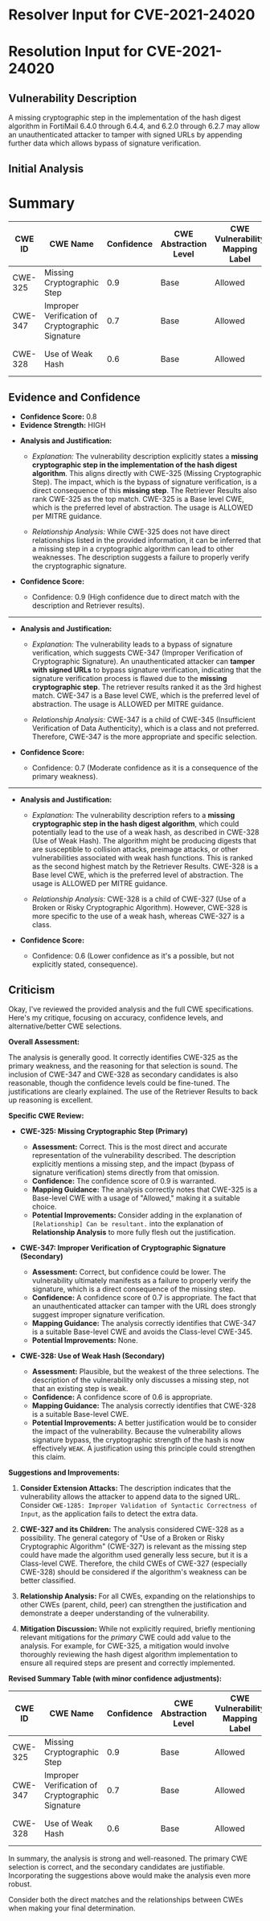 # Resolver Input for CVE-2021-24020

# Resolution Input for CVE-2021-24020

## Vulnerability Description
A missing cryptographic step in the implementation of the hash digest algorithm in FortiMail 6.4.0 through 6.4.4, and 6.2.0 through 6.2.7 may allow an unauthenticated attacker to tamper with signed URLs by appending further data which allows bypass of signature verification.

## Initial Analysis
# Summary
| CWE ID | CWE Name | Confidence | CWE Abstraction Level | CWE Vulnerability Mapping Label | CWE-Vulnerability Mapping Notes |
|---|---|---|---|---|---|
| CWE-325 | Missing Cryptographic Step | 0.9 | Base | Allowed | Primary CWE |
| CWE-347 | Improper Verification of Cryptographic Signature | 0.7 | Base | Allowed | Secondary Candidate CWE |
| CWE-328 | Use of Weak Hash | 0.6 | Base | Allowed | Secondary Candidate CWE |

## Evidence and Confidence

*   **Confidence Score:** 0.8
*   **Evidence Strength:** HIGH

- **Analysis and Justification:**  
  - *Explanation:* The vulnerability description explicitly states a **missing cryptographic step in the implementation of the hash digest algorithm**. This aligns directly with CWE-325 (Missing Cryptographic Step). The impact, which is the bypass of signature verification, is a direct consequence of this **missing step**. The Retriever Results also rank CWE-325 as the top match. CWE-325 is a Base level CWE, which is the preferred level of abstraction. The usage is ALLOWED per MITRE guidance.

  - *Relationship Analysis:* While CWE-325 does not have direct relationships listed in the provided information, it can be inferred that a missing step in a cryptographic algorithm can lead to other weaknesses. The description suggests a failure to properly verify the cryptographic signature.

- **Confidence Score:**
  - Confidence: 0.9 (High confidence due to direct match with the description and Retriever results).

---

- **Analysis and Justification:**
  - *Explanation:* The vulnerability leads to a bypass of signature verification, which suggests CWE-347 (Improper Verification of Cryptographic Signature). An unauthenticated attacker can **tamper with signed URLs** to bypass signature verification, indicating that the signature verification process is flawed due to the **missing cryptographic step**. The retriever results ranked it as the 3rd highest match. CWE-347 is a Base level CWE, which is the preferred level of abstraction. The usage is ALLOWED per MITRE guidance.

  - *Relationship Analysis:* CWE-347 is a child of CWE-345 (Insufficient Verification of Data Authenticity), which is a class and not preferred. Therefore, CWE-347 is the more appropriate and specific selection.

- **Confidence Score:**
  - Confidence: 0.7 (Moderate confidence as it is a consequence of the primary weakness).

---

- **Analysis and Justification:**
  - *Explanation:* The vulnerability description refers to a **missing cryptographic step in the hash digest algorithm**, which could potentially lead to the use of a weak hash, as described in CWE-328 (Use of Weak Hash). The algorithm might be producing digests that are susceptible to collision attacks, preimage attacks, or other vulnerabilities associated with weak hash functions. This is ranked as the second highest match by the Retriever Results. CWE-328 is a Base level CWE, which is the preferred level of abstraction. The usage is ALLOWED per MITRE guidance.

  - *Relationship Analysis:* CWE-328 is a child of CWE-327 (Use of a Broken or Risky Cryptographic Algorithm). However, CWE-328 is more specific to the use of a weak hash, whereas CWE-327 is a class.

- **Confidence Score:**
  - Confidence: 0.6 (Lower confidence as it's a possible, but not explicitly stated, consequence).

## Criticism
Okay, I've reviewed the provided analysis and the full CWE specifications. Here's my critique, focusing on accuracy, confidence levels, and alternative/better CWE selections.

**Overall Assessment:**

The analysis is generally good. It correctly identifies CWE-325 as the primary weakness, and the reasoning for that selection is sound. The inclusion of CWE-347 and CWE-328 as secondary candidates is also reasonable, though the confidence levels could be fine-tuned. The justifications are clearly explained. The use of the Retriever Results to back up reasoning is excellent.

**Specific CWE Review:**

*   **CWE-325: Missing Cryptographic Step (Primary)**
    *   **Assessment:** Correct. This is the most direct and accurate representation of the vulnerability described. The description explicitly mentions a missing step, and the impact (bypass of signature verification) stems directly from that omission.
    *   **Confidence:** The confidence score of 0.9 is warranted.
    *   **Mapping Guidance:** The analysis correctly notes that CWE-325 is a Base-level CWE with a usage of "Allowed," making it a suitable choice.
    *   **Potential Improvements:** Consider adding in the explanation of `[Relationship] Can be resultant.` into the explanation of **Relationship Analysis** to more fully flesh out the justification.

*   **CWE-347: Improper Verification of Cryptographic Signature (Secondary)**
    *   **Assessment:** Correct, but confidence could be lower. The vulnerability ultimately manifests as a failure to properly verify the signature, which is a direct consequence of the missing step.
    *   **Confidence:** A confidence score of 0.7 is appropriate. The fact that an unauthenticated attacker can tamper with the URL does strongly suggest improper signature verification.
    *   **Mapping Guidance:** The analysis correctly identifies that CWE-347 is a suitable Base-level CWE and avoids the Class-level CWE-345.
    *   **Potential Improvements:** None.

*   **CWE-328: Use of Weak Hash (Secondary)**
    *   **Assessment:** Plausible, but the weakest of the three selections. The description of the vulnerability only discusses a missing step, not that an existing step is weak.
    *   **Confidence:** A confidence score of 0.6 is appropriate.
    *   **Mapping Guidance:** The analysis correctly identifies that CWE-328 is a suitable Base-level CWE.
    *   **Potential Improvements:** A better justification would be to consider the impact of the vulnerability. Because the vulnerability allows signature bypass, the cryptographic strength of the hash is now effectively `WEAK`. A justification using this principle could strengthen this claim.

**Suggestions and Improvements:**

1.  **Consider Extension Attacks:** The description indicates that the vulnerability allows the attacker to append data to the signed URL. Consider `CWE-1285: Improper Validation of Syntactic Correctness of Input`, as the application fails to detect the extra data.

2.  **CWE-327 and its Children:** The analysis considered CWE-328 as a possibility. The general category of "Use of a Broken or Risky Cryptographic Algorithm" (CWE-327) is relevant as the missing step could have made the algorithm used generally less secure, but it is a Class-level CWE. Therefore, the child CWEs of CWE-327 (especially CWE-328) should be considered if the algorithm's weakness can be better classified.

3.  **Relationship Analysis:** For all CWEs, expanding on the relationships to other CWEs (parent, child, peer) can strengthen the justification and demonstrate a deeper understanding of the vulnerability.

4.  **Mitigation Discussion:** While not explicitly required, briefly mentioning relevant mitigations for the *primary* CWE could add value to the analysis. For example, for CWE-325, a mitigation would involve thoroughly reviewing the hash digest algorithm implementation to ensure all required steps are present and correctly implemented.

**Revised Summary Table (with minor confidence adjustments):**

| CWE ID | CWE Name | Confidence | CWE Abstraction Level | CWE Vulnerability Mapping Label | CWE-Vulnerability Mapping Notes |
|---|---|---|---|---|---|
| CWE-325 | Missing Cryptographic Step | 0.9 | Base | Allowed | Primary CWE |
| CWE-347 | Improper Verification of Cryptographic Signature | 0.7 | Base | Allowed | Secondary Candidate CWE |
| CWE-328 | Use of Weak Hash | 0.6 | Base | Allowed | Secondary Candidate CWE |

In summary, the analysis is strong and well-reasoned. The primary CWE selection is correct, and the secondary candidates are justifiable. Incorporating the suggestions above would make the analysis even more robust.

Consider both the direct matches and the relationships between CWEs
when making your final determination.
        